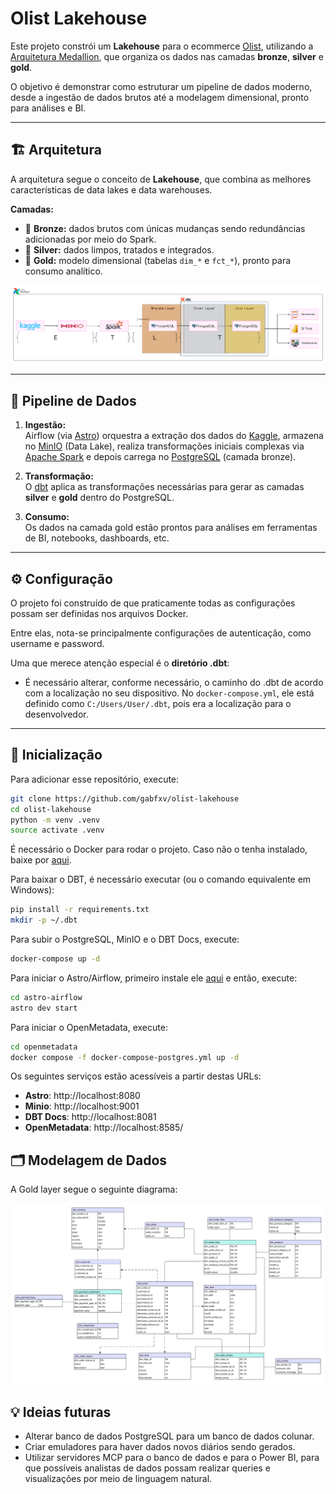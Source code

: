 # Olist Lakehouse

Este projeto constrói um **Lakehouse** para o ecommerce [Olist](https://olist.com/home/), utilizando a [Arquitetura Medallion](https://learn.microsoft.com/en-us/azure/databricks/lakehouse/medallion), que organiza os dados nas camadas **bronze**, **silver** e **gold**.

O objetivo é demonstrar como estruturar um pipeline de dados moderno, desde a ingestão de dados brutos até a modelagem dimensional, pronto para análises e BI.

---

## 🏗️ Arquitetura

A arquitetura segue o conceito de **Lakehouse**, que combina as melhores características de data lakes e data warehouses.

**Camadas:**
- 🥉 **Bronze:** dados brutos com únicas mudanças sendo redundâncias adicionadas por meio do Spark.
- 🥈 **Silver:** dados limpos, tratados e integrados.
- 🥇 **Gold:** modelo dimensional (tabelas `dim_*` e `fct_*`), pronto para consumo analítico.

![Diagrama do pipeline de dados do Lakehouse](github-assets/olist_architecture_diagram.png)

---

## 🔄 Pipeline de Dados

1. **Ingestão:**  
   Airflow (via [Astro](https://www.astronomer.io/product/)) orquestra a extração dos dados do [Kaggle](https://www.kaggle.com/datasets/olistbr/brazilian-ecommerce), armazena no [MinIO](https://min.io/) (Data Lake), realiza transformações iniciais complexas via [Apache Spark](https://spark.apache.org/) e depois carrega no [PostgreSQL](https://www.postgresql.org/) (camada bronze).

2. **Transformação:**  
   O [dbt](https://www.getdbt.com/) aplica as transformações necessárias para gerar as camadas **silver** e **gold** dentro do PostgreSQL.

3. **Consumo:**  
   Os dados na camada gold estão prontos para análises em ferramentas de BI, notebooks, dashboards, etc.

---
## ⚙️ Configuração

O projeto foi construído de que praticamente todas as configurações possam ser definidas nos arquivos Docker. 

Entre elas, nota-se principalmente configurações de autenticação, como username e password.

Uma que merece atenção especial é o **diretório .dbt**:
- É necessário alterar, conforme necessário, o caminho do .dbt de acordo com a localização no seu dispositivo. No `docker-compose.yml`, ele está definido como `C:/Users/User/.dbt`, pois era a localização para o desenvolvedor.  

---

## 🚀 Inicialização

Para adicionar esse repositório, execute:
```bash
git clone https://github.com/gabfxv/olist-lakehouse
cd olist-lakehouse
python -m venv .venv
source activate .venv
```

É necessário o Docker para rodar o projeto.
Caso não o tenha instalado, baixe por [aqui](https://docs.docker.com/engine/).

Para baixar o DBT, é necessário executar (ou o comando equivalente em Windows):
```bash
pip install -r requirements.txt
mkdir -p ~/.dbt
```

Para subir o PostgreSQL, MinIO e o DBT Docs, execute:
```bash
docker-compose up -d
```

Para iniciar o Astro/Airflow, primeiro instale ele [aqui](https://www.astronomer.io/docs/astro/cli/install-cli/#install-the-astro-cli) e então, execute:
```bash
cd astro-airflow
astro dev start
```

Para iniciar o OpenMetadata, execute:
```bash
cd openmetadata
docker compose -f docker-compose-postgres.yml up -d
```

Os seguintes serviços estão acessíveis a partir destas URLs:
- **Astro**: http://localhost:8080
- **Minio**: http://localhost:9001
- **DBT Docs**: http://localhost:8081
- **OpenMetadata**: http://localhost:8585/

## 🗂️ Modelagem de Dados

A Gold layer segue o seguinte diagrama:

![Diagrama do modelo da gold layer](github-assets/gold_layer_schema.png)

## 💡 Ideias futuras
- Alterar banco de dados PostgreSQL para um banco de dados colunar.
- Criar emuladores para haver dados novos diários sendo gerados.
- Utilizar servidores MCP para o banco de dados e para o Power BI, para que possíveis analistas de dados possam realizar queries e visualizações por meio de linguagem natural.

